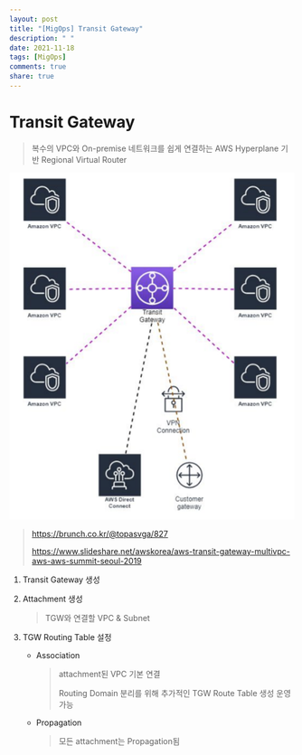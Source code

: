 ```yaml
---
layout: post
title: "[MigOps] Transit Gateway"
description: " "
date: 2021-11-18
tags: [MigOps]
comments: true
share: true
---
```


# Transit Gateway

> 복수의 VPC와 On-premise 네트워크를 쉽게 연결하는 AWS Hyperplane 기반 Regional Virtual Router

![image-20201223173117430](..\image\image-20201223173117430.png)

> https://brunch.co.kr/@topasvga/827
>
> https://www.slideshare.net/awskorea/aws-transit-gateway-multivpc-aws-aws-summit-seoul-2019

1. Transit Gateway 생성

2. Attachment 생성

   > TGW와 연결할 VPC & Subnet

3. TGW Routing Table 설정

   - Association

     > attachment된 VPC 기본 연결
     >
     > Routing Domain 분리를 위해 추가적인 TGW Route Table 생성 운영 가능

   - Propagation

     > 모든 attachment는 Propagation됨
